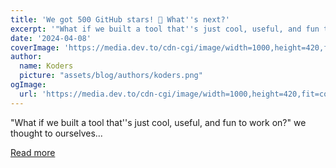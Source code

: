 ```yaml
---
title: 'We got 500 GitHub stars! 🤯 What''s next?'
excerpt: '"What if we built a tool that''s just cool, useful, and fun to work on?" we thought to ourselves...'
date: '2024-04-08'
coverImage: 'https://media.dev.to/cdn-cgi/image/width=1000,height=420,fit=cover,gravity=auto,format=auto/https%3A%2F%2Fdev-to-uploads.s3.amazonaws.com%2Fuploads%2Farticles%2Fd8cngxk6zpjiwyl2ie8e.png'
author:
  name: Koders
  picture: "assets/blog/authors/koders.png"
ogImage:
  url: 'https://media.dev.to/cdn-cgi/image/width=1000,height=420,fit=cover,gravity=auto,format=auto/https%3A%2F%2Fdev-to-uploads.s3.amazonaws.com%2Fuploads%2Farticles%2Fd8cngxk6zpjiwyl2ie8e.png'
---
```


"What if we built a tool that''s just cool, useful, and fun to work on?" we thought to ourselves...

[Read more](https://dev.to/maxprilutskiy/we-got-500-github-stars-whats-next-2njc)
